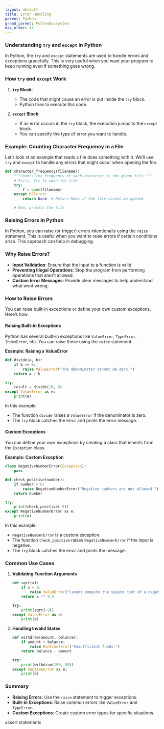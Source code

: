 ```yaml
---
layout: default
title: Error Handling
parent: Python
grand_parent: PythonEcosystem
nav_order: 17
---
```


### Understanding `try` and `except` in Python

In Python, the `try` and `except` statements are used to handle errors and exceptions gracefully. This is very useful when you want your program to keep running even if something goes wrong.

### How `try` and `except` Work

1. **`try` Block**:
   - The code that might cause an error is put inside the `try` block.
   - Python tries to execute this code.

2. **`except` Block**:
   - If an error occurs in the `try` block, the execution jumps to the `except` block.
   - You can specify the type of error you want to handle.

### Example: Counting Character Frequency in a File

Let’s look at an example that reads a file does something with it. We’ll use `try` and `except` to handle any errors that might occur when opening the file.

```python
def character_frequency(filename):
    """Counts the frequency of each character in the given file."""
    # First, try to open the file
    try:
        f = open(filename)
    except OSError:
        return None  # Return None if the file cannot be opened

    # Now, process the file
```

### Raising Errors in Python

In Python, you can raise (or trigger) errors intentionally using the `raise` statement. This is useful when you want to raise errors if certain conditions arise. This approach can help in debugging.

### Why Raise Errors?

- **Input Validation**: Ensure that the input to a function is valid.
- **Preventing Illegal Operations**: Stop the program from performing operations that aren't allowed.
- **Custom Error Messages**: Provide clear messages to help understand what went wrong.

### How to Raise Errors

You can raise built-in exceptions or define your own custom exceptions. Here’s how:

#### Raising Built-in Exceptions

Python has several built-in exceptions like `ValueError`, `TypeError`, `IndexError`, etc. You can raise these using the `raise` statement.

**Example: Raising a ValueError**

```python
def divide(a, b):
    if b == 0:
        raise ValueError("The denominator cannot be zero.")
    return a / b

try:
    result = divide(10, 0)
except ValueError as e:
    print(e)
```

In this example:
- The function `divide` raises a `ValueError` if the denominator is zero.
- The `try` block catches the error and prints the error message.

#### Custom Exceptions

You can define your own exceptions by creating a class that inherits from the `Exception` class.

**Example: Custom Exception**

```python
class NegativeNumberError(Exception):
    pass

def check_positive(number):
    if number < 0:
        raise NegativeNumberError("Negative numbers are not allowed.")
    return number

try:
    print(check_positive(-5))
except NegativeNumberError as e:
    print(e)
```

In this example:
- `NegativeNumberError` is a custom exception.
- The function `check_positive` raises `NegativeNumberError` if the input is negative.
- The `try` block catches the error and prints the message.

### Common Use Cases

1. **Validating Function Arguments**

   ```python
   def sqrt(x):
       if x < 0:
           raise ValueError("Cannot compute the square root of a negative number.")
       return x ** 0.5

   try:
       print(sqrt(-9))
   except ValueError as e:
       print(e)
   ```

2. **Handling Invalid States**

   ```python
   def withdraw(amount, balance):
       if amount > balance:
           raise RuntimeError("Insufficient funds.")
       return balance - amount

   try:
       print(withdraw(100, 50))
   except RuntimeError as e:
       print(e)
   ```

### Summary

- **Raising Errors**: Use the `raise` statement to trigger exceptions.
- **Built-in Exceptions**: Raise common errors like `ValueError` and `TypeError`.
- **Custom Exceptions**: Create custom error types for specific situations.

assert statements